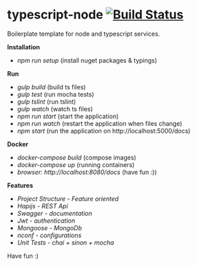 # typescript-node [![Build Status](https://travis-ci.org/Talento90/typescript-node.svg?branch=master)](https://travis-ci.org/Talento90/typescript-node)

Boilerplate template for node and typescript services.

**Installation**

* *npm run setup* (install nuget packages & typings)

**Run**

* *gulp build* (build ts files)
* *gulp test* (run mocha tests)
* *gulp tslint* (run tslint)
* *gulp watch* (watch ts files)
* *npm run start* (start the application)
* *npm run watch* (restart the application when files change)
* *npm start* (run the application on http://localhost:5000/docs)

**Docker**
* *docker-compose build* (compose images)
* *docker-compose up* (running containers)
* *browser: http://localhost:8080/docs* (have fun :))

**Features**

* *Project Structure - Feature oriented*
* *Hapijs - REST Api*
* *Swagger - documentation*
* *Jwt - authentication*
* *Mongoose - MongoDb*
* *nconf - configurations*
* *Unit Tests - chai + sinon + mocha*

Have fun :)
